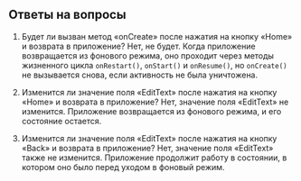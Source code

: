 ## Ответы на вопросы

1. Будет ли вызван метод «onCreate» после нажатия на кнопку «Home» и возврата в приложение?
Нет, не будет. Когда приложение возвращается из фонового режима, оно проходит через методы жизненного цикла `onRestart()`, `onStart()` и `onResume()`, но `onCreate()` не вызывается снова, если активность не была уничтожена.

2. Изменится ли значение поля «EditText» после нажатия на кнопку «Home» и возврата в приложение?
Нет, значение поля «EditText» не изменится. Приложение возвращается из фонового режима, и его состояние остается.

3. Изменится ли значение поля «EditText» после нажатия на кнопку «Back» и возврата в приложение?
Нет, значение поля «EditText» также не изменится. Приложение продолжит работу в состоянии, в котором оно было перед уходом в фоновый режим.